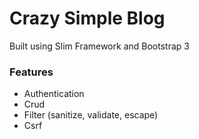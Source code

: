 # Crazy Simple Blog

Built using Slim Framework and Bootstrap 3

### Features

* Authentication
* Crud
* Filter (sanitize, validate, escape)
* Csrf